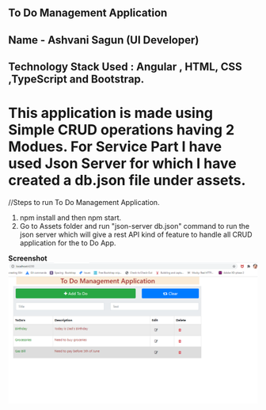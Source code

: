 To Do Management Application
----------------------------
Name - Ashvani Sagun  (UI Developer)
----------------------------------
Technology Stack Used : Angular , HTML, CSS ,TypeScript and Bootstrap.
------------------------------------------------------------------
This application is made using Simple CRUD operations having 2 Modues. 
For Service Part I have used Json Server for which I have created a db.json file under assets.
==============================================================================================
//Steps to run To Do Management Application.
1. npm install and then npm start.
2. Go to Assets folder and run "json-server db.json" command to run the json server which will give a rest API kind of feature to handle all CRUD application for the to Do App.

**Screenshot**
![](src/assets/ToDoApp.PNG)
